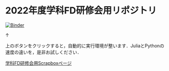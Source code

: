 # 2022年度学科FD研修会用リポジトリ

[![Binder](https://mybinder.org/badge_logo.svg)](https://mybinder.org/v2/gh/Sakamurray/deptfd/main)

↑

上のボタンをクリックすると，自動的に実行環境が整います．JuliaとPythonの速度の違いを，是非お試しください．

[学科FD研修会用Scrapboxページ](https://scrapbox.io/deptFd/%E6%A9%9F%E6%A2%B0%E3%82%B7%E3%82%B9%E3%83%86%E3%83%A0%E5%B7%A5%E5%AD%A6%E7%A7%91%E3%81%AB%E3%81%8A%E3%81%91%E3%82%8B%E6%83%85%E5%A0%B1%E7%92%B0%E5%A2%83%E6%95%99%E8%82%B2(5) )
